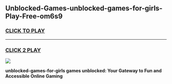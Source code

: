 
## Unblocked-Games-unblocked-games-for-girls-Play-Free-om6s9
<h3>
<a href="https://premium76.site?title=unblocked-games-for-girls&ref=22A">CLICK TO PLAY</a></h3>
<hr>

<h3>
<a href="https://premium76.site?title=unblocked-games-for-girls&ref=22A">CLICK 2 PLAY</a>
  
</h3>

<a href="https://premium76.site?title=unblocked-games-for-girls&ref=22A"><img src="https://clearcache.store/games.png"></a>


**unblocked-games-for-girls games unblocked: Your Gateway to Fun and Accessible Online Gaming**
